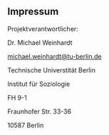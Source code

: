 ## Impressum

Projektverantwortlicher:

Dr. Michael Weinhardt

michael.weinhardt@tu-berlin.de


Technische Universtität Berlin

Institut für Soziologie

FH 9-1

Fraunhofer Str. 33-36

10587 Berlin

